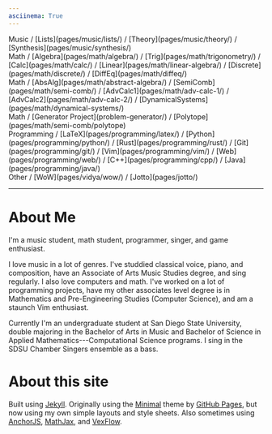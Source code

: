 ```yaml
---
asciinema: True
---
```


<span class="nav">
Music /
[Lists](pages/music/lists/) /
[Theory](pages/music/theory/) /
[Synthesis](pages/music/synthesis/)
<br/>
Math /
[Algebra](pages/math/algebra/) /
[Trig](pages/math/trigonometry/) /
[Calc](pages/math/calc/) /
[Linear](pages/math/linear-algebra/) /
[Discrete](pages/math/discrete/) /
[DiffEq](pages/math/diffeq/)
<br/>
Math /
[AbsAlg](pages/math/abstract-algebra/) /
[SemiComb](pages/math/semi-comb/) /
[AdvCalc1](pages/math/adv-calc-1/) /
[AdvCalc2](pages/math/adv-calc-2/) /
[DynamicalSystems](pages/math/dynamical-systems/)
<br/>
Math /
[Generator Project](problem-generator/) /
[Polytope](pages/math/semi-comb/polytope)
<br/>
Programming /
[LaTeX](pages/programming/latex/) /
[Python](pages/programming/python/) /
[Rust](pages/programming/rust/) /
[Git](pages/programming/git/) /
[Vim](pages/programming/vim/) /
[Web](pages/programming/web/) /
[C++](pages/programming/cpp/) /
[Java](pages/programming/java/)
<br/>
Other /
[WoW](pages/vidya/wow/) /
[Jotto](pages/jotto/)
<!--[Tarkov](pages/vidya/tarkov/)-->
</span>

<hr>

# About Me

I'm a music student, math student, programmer, singer, and game enthusiast.

I love music in a lot of genres. I've studdied classical voice, piano, and
composition, have an Associate of Arts Music Studies degree, and sing regularly.
I also love computers and math. I've worked on a lot of programming projects,
have my other associates level degree is in Mathematics and Pre-Engineering
Studies (Computer Science), and am a staunch Vim enthusiast.
<!--
   -A few of the genres I listen to the most are
   -[metal](pages/music/lists/#metal/),
   -[post-rock](pages/music/lists/#post-rock/),
   -Americana,
   -[electronic](pages/music/lists/#electronic/) and
   -[classical](pages/music/lists/#classical/).
   -->

Currently I'm an undergraduate student at San Diego State University, double
majoring in the Bachelor of Arts in Music and Bachelor of Science in Applied
Mathematics---Computational Science programs. I sing in the SDSU Chamber Singers
ensemble as a bass.

<!--
On Steam I'm [SweedJesus][steam], and on the Vanilla private server [Elysium
(Anathema)][elysium] my main is Miraculin, 60 priest in [Titans of War][tow] (a
guild which has since moved to play on other servers).

[elysium]: https://elysium-project.org
[tow]: http://titansofwar.org
[steam]: https://steamcommunity.com/id/SweedJesus
-->

# About this site

Built using [Jekyll][jekyll]. Originally using the [Minimal][minimal] theme
by [GitHub Pages][github-pages], but now using my own simple layouts and style sheets.
Also sometimes using [AnchorJS][anchorjs], [MathJax][mathjax], and [VexFlow][vexflow].

[jekyll]: https://jekyllrb.com
[github-pages]: https://pages.github.com
[minimal]: https://pages-themes.github.io/minimal
[anchorjs]: https://bryanbraun.com/anchorjs
[mathjax]: https://mathjax.org
[vexflow]: http://vexflow.com

